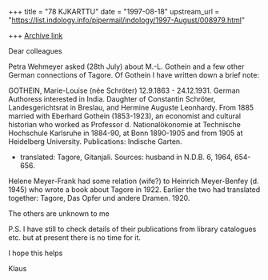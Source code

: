 +++
title = "78 KJKARTTU"
date = "1997-08-18"
upstream_url = "https://list.indology.info/pipermail/indology/1997-August/008979.html"

+++
[Archive link](https://list.indology.info/pipermail/indology/1997-August/008979.html)

Dear colleagues

Petra Wehmeyer asked (28th July) about M.-L. Gothein and a few other 
German connections of Tagore. Of Gothein I have written down a brief 
note:

GOTHEIN, Marie-Louise (née Schröter)
12.9.1863 - 24.12.1931.
German Authoress interested in India. Daughter of Constantin Schröter, 
Landesgerichtsrat in Breslau, and Hermine Auguste Leonhardy. From 1885 
married with Eberhard Gothein (1853-1923), an economist and cultural 
historian who worked as Professor d. Nationalökonomie at Technische 
Hochschule Karlsruhe in 1884-90, at Bonn 1890-1905 and from 1905 at 
Heidelberg University.
Publications: Indische Garten. 
- translated: Tagore, Gitanjali.
Sources: husband in N.D.B. 6, 1964, 654-656.

Helene Meyer-Frank had some relation (wife?) to Heinrich Meyer-Benfey 
(d. 1945) who wrote a book about Tagore in 1922. Earlier the two had 
translated together: Tagore, Das Opfer und andere Dramen. 1920.

The others are unknown to me

P.S. I have still to check details of their publications from library 
catalogues etc. but at present there is no time for it.

I hope this helps

Klaus






